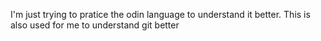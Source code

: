 I'm just trying to pratice the odin language to understand it better.
This is also used for me to understand git better
